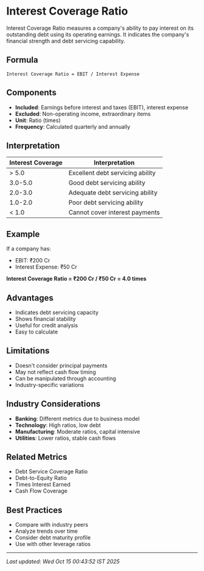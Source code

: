 # Interest Coverage Ratio


Interest Coverage Ratio measures a company's ability to pay interest on its outstanding debt using its operating earnings. It indicates the company's financial strength and debt servicing capability.

## Formula
```text
Interest Coverage Ratio = EBIT / Interest Expense
```

## Components
- **Included**: Earnings before interest and taxes (EBIT), interest expense
- **Excluded**: Non-operating income, extraordinary items
- **Unit**: Ratio (times)
- **Frequency**: Calculated quarterly and annually

## Interpretation
| Interest Coverage | Interpretation |
|-------------------|----------------|
| > 5.0 | Excellent debt servicing ability |
| 3.0-5.0 | Good debt servicing ability |
| 2.0-3.0 | Adequate debt servicing ability |
| 1.0-2.0 | Poor debt servicing ability |
| < 1.0 | Cannot cover interest payments |

## Example
If a company has:
- EBIT: ₹200 Cr
- Interest Expense: ₹50 Cr

**Interest Coverage Ratio = ₹200 Cr / ₹50 Cr = 4.0 times**

## Advantages
- Indicates debt servicing capacity
- Shows financial stability
- Useful for credit analysis
- Easy to calculate

## Limitations
- Doesn't consider principal payments
- May not reflect cash flow timing
- Can be manipulated through accounting
- Industry-specific variations

## Industry Considerations
- **Banking**: Different metrics due to business model
- **Technology**: High ratios, low debt
- **Manufacturing**: Moderate ratios, capital intensive
- **Utilities**: Lower ratios, stable cash flows

## Related Metrics
- Debt Service Coverage Ratio
- Debt-to-Equity Ratio
- Times Interest Earned
- Cash Flow Coverage

## Best Practices
- Compare with industry peers
- Analyze trends over time
- Consider debt maturity profile
- Use with other leverage ratios

---
*Last updated: Wed Oct 15 00:43:52 IST 2025*
